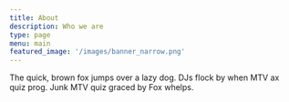 ```yaml
---
title: About
description: Who we are
type: page
menu: main
featured_image: '/images/banner_narrow.png'
---
```


The quick, brown fox jumps over a lazy dog. DJs flock by when MTV ax quiz prog. Junk MTV quiz graced by Fox whelps.
